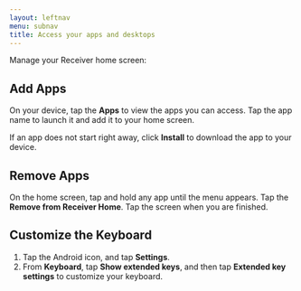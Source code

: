 ```yaml
---
layout: leftnav
menu: subnav
title: Access your apps and desktops
---
```


Manage your Receiver home screen:

## Add Apps

On your device, tap the **Apps** to view the apps you can access. Tap the app name to launch it and add it to your home screen.

If an app does not start right away, click **Install** to download the app to your device.

## Remove Apps

On the home screen, tap and hold any app until the menu appears. Tap the **Remove from Receiver Home**. Tap the screen when you are finished.

## Customize the Keyboard

1. Tap the Android icon, and tap **Settings**. 
2. From **Keyboard**, tap **Show extended keys**, and then tap **Extended key settings** to customize your keyboard.